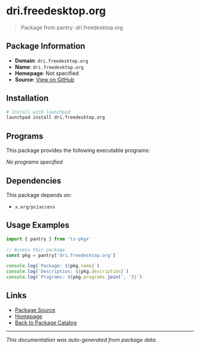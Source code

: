 # dri.freedesktop.org

> Package from pantry: dri.freedesktop.org

## Package Information

- **Domain**: `dri.freedesktop.org`
- **Name**: `dri.freedesktop.org`
- **Homepage**: Not specified
- **Source**: [View on GitHub](https://github.com/pkgxdev/pantry/tree/main/projects/dri.freedesktop.org/package.yml)

## Installation

```bash
# Install with launchpad
launchpad install dri.freedesktop.org
```

## Programs

This package provides the following executable programs:

*No programs specified*

## Dependencies

This package depends on:

- `x.org/pciaccess`

## Usage Examples

```typescript
import { pantry } from 'ts-pkgx'

// Access this package
const pkg = pantry['dri.freedesktop.org']

console.log(`Package: ${pkg.name}`)
console.log(`Description: ${pkg.description}`)
console.log(`Programs: ${pkg.programs.join(', ')}`)
```

## Links

- [Package Source](https://github.com/pkgxdev/pantry/tree/main/projects/dri.freedesktop.org/package.yml)
- [Homepage](#)
- [Back to Package Catalog](../../package-catalog.md)

---

*This documentation was auto-generated from package data.*
